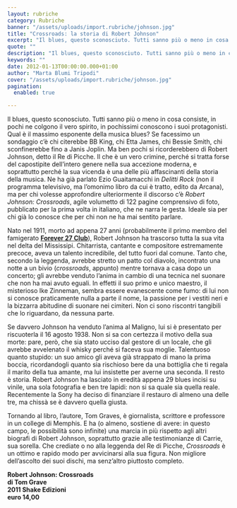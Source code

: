 ```yaml
---
layout: rubriche
category: Rubriche
banner: "/assets/uploads/import.rubriche/johnson.jpg"
title: "Crossroads: la storia di Robert Johnson"
excerpt: "Il blues, questo sconosciuto. Tutti sanno più o meno in cosa consiste, in pochi ne colgono il vero spirito, in pochissimi conoscono i suoi protagonisti. Qual è il massimo esponente della musica blues? Se facessimo un sondaggio c’è chi citerebbe BB King, chi Etta James, chi Bessie Smith, chi sconfinerebbe fino a Janis Joplin. Ma [&hellip"
quote: ""
description: "Il blues, questo sconosciuto. Tutti sanno più o meno in cosa consiste, in pochi ne colgono il vero spirito, in pochissimi conoscono i suoi protagonisti. Qual è il massimo esponente della musica blues? Se facessimo un sondaggio c’è chi citerebbe BB King, chi Etta James, chi Bessie Smith, chi sconfinerebbe fino a Janis Joplin. Ma [&hellip"
keywords: ""
date: 2012-01-13T00:00:00.000+01:00
author: "Marta Blumi Tripodi"
cover: "/assets/uploads/import.rubriche/johnson.jpg"
pagination:
  enabled: true

---
```


Il blues, questo sconosciuto. Tutti sanno più o meno in cosa consiste, in pochi ne colgono il vero spirito, in pochissimi conoscono i suoi protagonisti. Qual è il massimo esponente della musica blues? Se facessimo un sondaggio c’è chi citerebbe BB King, chi Etta James, chi Bessie Smith, chi sconfinerebbe fino a Janis Joplin. Ma ben pochi si ricorderebbero di Robert Johnson, detto il Re di Picche. Il che è un vero crimine, perché si tratta forse del capostipite dell’intero genere nella sua accezione moderna, e soprattutto perché la sua vicenda è una delle più affascinanti della storia della musica. Ne ha già parlato Ezio Guaitamacchi in _Delitti Rock_ (non il programma televisivo, ma l’omonimo libro da cui è tratto, edito da Arcana), ma per chi volesse approfondire ulteriormente il discorso c’è _Robert Johnson: Crossroads_, agile volumetto di 122 pagine comprensivo di foto, pubblicato per la prima volta in italiano, che ne narra le gesta. Ideale sia per chi già lo conosce che per chi non ne ha mai sentito parlare.

Nato nel 1911, morto ad appena 27 anni (probabilmente il primo membro del famigerato [**Forever 27 Club**](https://it.wikipedia.org/wiki/Club%5F27 "http://it.wikipedia.org/wiki/Club_27")), Robert Johnson ha trascorso tutta la sua vita nel delta del Mississipi. Chitarrista, cantante e compositore estremamente precoce, aveva un talento incredibile, del tutto fuori dal comune. Tanto che, secondo la leggenda, avrebbe stretto un patto col diavolo, incontrato una notte a un bivio (_crossroads_, appunto) mentre tornava a casa dopo un concerto; gli avrebbe venduto l’anima in cambio di una tecnica nel suonare che non ha mai avuto eguali. In effetti il suo primo e unico maestro, il misterioso Ike Zinneman, sembra essere evanescente come fumo: di lui non si conosce praticamente nulla a parte il nome, la passione per i vestiti neri e la bizzarra abitudine di suonare nei cimiteri. Non ci sono riscontri tangibili che lo riguardano, da nessuna parte.

Se davvero Johnson ha venduto l’anima al Maligno, lui si è presentato per riscuoterla il 16 agosto 1938\. Non si sa con certezza il motivo della sua morte: pare, però, che sia stato ucciso dal gestore di un locale, che gli avrebbe avvelenato il whisky perché si faceva sua moglie. Talentuoso quanto stupido: un suo amico gli aveva già strappato di mano la prima boccia, ricordandogli quanto sia rischioso bere da una bottiglia che ti regala il marito della tua amante, ma lui insistette per averne una seconda. Il resto è storia. Robert Johnson ha lasciato in eredità appena 29 blues incisi su vinile, una sola fotografia e ben tre lapidi: non si sa quale sia quella reale. Recentemente la Sony ha deciso di finanziare il restauro di almeno una delle tre, ma chissà se è davvero quella giusta.

Tornando al libro, l’autore, Tom Graves, è giornalista, scrittore e professore in un college di Memphis. E ha (o almeno, sostiene di avere: in questo campo, le possibilità sono infinite) una marcia in più rispetto agli altri biografi di Robert Johnson, soprattutto grazie alle testimonianze di Carrie, sua sorella. Che crediate o no alla leggenda del Re di Picche, _Crossroads_ è un ottimo e rapido modo per avvicinarsi alla sua figura. Non migliore dell’ascolto dei suoi dischi, ma senz’altro piuttosto completo.

**Robert Johnson: Crossroads**  
**di Tom Grave**  
**2011 Shake Edizioni**  
**euro 14,00**